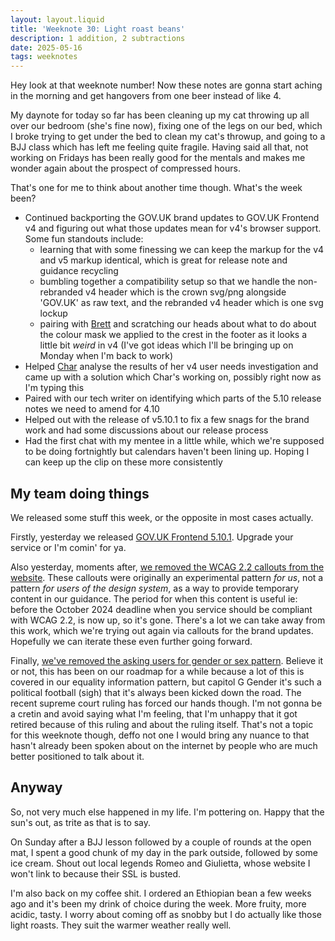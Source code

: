```yaml
---
layout: layout.liquid
title: 'Weeknote 30: Light roast beans'
description: 1 addition, 2 subtractions
date: 2025-05-16
tags: weeknotes
---
```


Hey look at that weeknote number! Now these notes are gonna start aching in the morning and get hangovers from one beer instead of like 4.

My daynote for today so far has been cleaning up my cat throwing up all over our bedroom (she's fine now), fixing one of the legs on our bed, which I broke trying to get under the bed to clean my cat's throwup, and going to a BJJ class which has left me feeling quite fragile. Having said all that, not working on Fridays has been really good for the mentals and makes me wonder again about the prospect of compressed hours.

That's one for me to think about another time though. What's the week been?

- Continued backporting the GOV.UK brand updates to GOV.UK Frontend v4 and figuring out what those updates mean for v4's browser support. Some fun standouts include:
    - learning that with some finessing we can keep the markup for the v4 and v5 markup identical, which is great for release note and guidance recycling
    - bumbling together a compatibility setup so that we handle the non-rebranded v4 header which is the crown svg/png alongside 'GOV.UK' as raw text, and the rebranded v4 header which is one svg lockup
    - pairing with [Brett](https://github.com/domoscargin) and scratching our heads about what to do about the colour mask we applied to the crest in the footer as it looks a little bit _weird_ in v4 (I've got ideas which I'll be bringing up on Monday when I'm back to work)
- Helped [Char](https://cdownsdesign.com/) analyse the results of her v4 user needs investigation and came up with a solution which Char's working on, possibly right now as I'm typing this
- Paired with our tech writer on identifying which parts of the 5.10 release notes we need to amend for 4.10
- Helped out with the release of v5.10.1 to fix a few snags for the brand work and had some discussions about our release process
- Had the first chat with my mentee in a little while, which we're supposed to be doing fortnightly but calendars haven't been lining up. Hoping I can keep up the clip on these more consistently

## My team doing things

We released some stuff this week, or the opposite in most cases actually.

Firstly, yesterday we released [GOV.UK Frontend 5.10.1](https://github.com/alphagov/govuk-frontend/releases/tag/v5.10.1). Upgrade your service or I'm comin' for ya.

Also yesterday, moments after, [we removed the WCAG 2.2 callouts from the website](https://github.com/alphagov/govuk-design-system/discussions/4697). These callouts were originally an experimental pattern _for us_, not a pattern _for users of the design system_, as a way to provide temporary content in our guidance. The period for when this content is useful ie: before the October 2024 deadline when you service should be compliant with WCAG 2.2, is now up, so it's gone. There's a lot we can take away from this work, which we're trying out again via callouts for the brand updates. Hopefully we can iterate these even further going forward.

Finally, [we've removed the asking users for gender or sex pattern](https://design-system.service.gov.uk/patterns/gender-or-sex/). Believe it or not, this has been on our roadmap for a while because a lot of this is covered in our equality information pattern, but capitol G Gender it's such a political football (sigh) that it's always been kicked down the road. The recent supreme court ruling has forced our hands though. I'm not gonna be a cretin and avoid saying what I'm feeling, that I'm unhappy that it got retired because of this ruling and about the ruling itself. That's not a topic for this weeknote though, deffo not one I would bring any nuance to that hasn't already been spoken about on the internet by people who are much better positioned to talk about it.

## Anyway

So, not very much else happened in my life. I'm pottering on. Happy that the sun's out, as trite as that is to say.

On Sunday after a BJJ lesson followed by a couple of rounds at the open mat, I spent a good chunk of my day in the park outside, followed by some ice cream. Shout out local legends Romeo and Giulietta, whose website I won't link to because their SSL is busted.

I'm also back on my coffee shit. I ordered an Ethiopian bean a few weeks ago and it's been my drink of choice during the week. More fruity, more acidic, tasty. I worry about coming off as snobby but I do actually like those light roasts. They suit the warmer weather really well.

